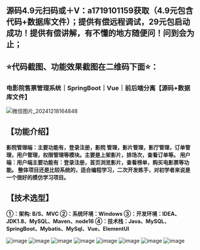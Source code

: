 ## 源码4.9元扫码或＋V：a1719101159获取（4.9元包含代码+数据库文件）；提供有偿远程调试，29元包启动成功！提供有偿讲解，有不懂的地方随便问！问到会为止；
## ⭐代码截图、功能效果截图在二维码下面⭐：
### 电影院售票管理系统｜SpringBoot｜Vue｜前后端分离【源码+数据库文件】
![微信图片_20241218164848](https://github.com/user-attachments/assets/646b2784-afb8-47ee-a4d4-5ccc9f96b331)

## 【功能介绍】
**影院管理端：主要功能有，登录注册，影院 管理，影片管理，影厅管理，订单管理，用户管理，权限管理等模块。主要是上架影片，排场次，查看订单等。
用户端：用户端主要功能有：登录注册，首页浏览影片，查看榜单，购买电影票等功能。
整体项目还是比较系统的，适合编程学习，二次开发练手，对初学者来说是一个很好的模仿学习项目。**
## 【技术选型】
**①：架构: B/S、MVC
②：系统环境：Windows
③：开发环境：IDEA、JDK1.8、MySQL、Maven、node16
④：技术栈：Java、MySQL、SpringBoot、Mybatis、MySql、Vue、ElementUI**

![image](https://github.com/user-attachments/assets/7193ceed-7643-4a83-910e-d619df8b3f4c)
![image](https://github.com/user-attachments/assets/0b9fe754-39e5-4aa2-bd44-42fc7162acd7)
![image](https://github.com/user-attachments/assets/7be7ead6-cb6d-4ba9-b75a-1d26bd0a9858)
![image](https://github.com/user-attachments/assets/197e6667-3447-480c-9076-d1c03f5b308f)
![image](https://github.com/user-attachments/assets/8b52df15-4156-4cb6-af01-a696f1d6b9e9)
![image](https://github.com/user-attachments/assets/b757dedd-de12-443e-9acf-a1ccb7ff8c69)
![image](https://github.com/user-attachments/assets/9bcbfe01-f2a8-44f2-b80f-3d0c68112258)
![image](https://github.com/user-attachments/assets/d38610d2-c066-4dbe-8aa6-ea6e204590c0)
